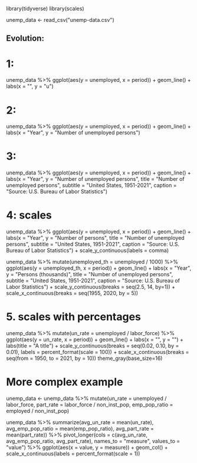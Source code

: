 library(tidyverse)
library(scales)


unemp_data <- read_csv("unemp-data.csv")



## Evolution:


# 1:

unemp_data %>% 
    ggplot(aes(y = unemployed, x = period)) +
    geom_line() +
    labs(x = "", y = "u")


# 2:

unemp_data %>% 
  ggplot(aes(y = unemployed, x = period)) +
  geom_line() +
  labs(x = "Year", y = "Number of unemployed persons")


# 3:

unemp_data %>% 
  ggplot(aes(y = unemployed, x = period)) +
  geom_line() +
  labs(x = "Year", 
       y = "Number of unemployed persons",
       title = "Number of unemployed persons",
       subtitle = "United States, 1951-2021",
       caption = "Source: U.S. Bureau of Labor Statistics")


# 4: scales

unemp_data %>% 
  ggplot(aes(y = unemployed, x = period)) +
  geom_line() +
  labs(x = "Year", 
       y = "Number of persons",
       title = "Number of unemployed persons",
       subtitle = "United States, 1951-2021",
       caption = "Source: U.S. Bureau of Labor Statistics") +
  scale_y_continuous(labels = comma) 

unemp_data %>% 
  mutate(unemployed_th = unemployed / 1000) %>% 
  ggplot(aes(y = unemployed_th, x = period)) +
  geom_line() +
  labs(x = "Year", 
       y = "Persons (thousands)",
       title = "Number of unemployed persons",
       subtitle = "United States, 1951-2021",
       caption = "Source: U.S. Bureau of Labor Statistics") +
  scale_y_continuous(breaks = seq(2.5, 14, by=1)) +
  scale_x_continuous(breaks = seq(1955, 2020, by = 5))


# 5. scales with percentages

unemp_data %>% 
  mutate(un_rate = unemployed / labor_force) %>% 
  ggplot(aes(y = un_rate, x = period)) +
  geom_line() +
  labs(x = "", y = "") +
  labs(title = "A title") +
  scale_y_continuous(breaks = seq(0.02, 0.10, by = 0.01),
                     labels = percent_format(scale = 100)) +
  scale_x_continuous(breaks = seq(from = 1950, to = 2021, by = 10))
  theme_gray(base_size=16) 



# More complex example  


unemp_data <- unemp_data %>% 
  mutate(un_rate = unemployed / labor_force,
         part_rate = labor_force / non_inst_pop,
         emp_pop_ratio = employed / non_inst_pop)


unemp_data %>% 
  summarize(avg_un_rate = mean(un_rate),
            avg_emp_pop_ratio = mean(emp_pop_ratio),
            avg_part_rate = mean(part_rate)) %>% 
  pivot_longer(cols = c(avg_un_rate, avg_emp_pop_ratio, avg_part_rate), 
               names_to = "measure", 
               values_to = "value") %>% 
  ggplot(aes(x = value, y = measure)) +
  geom_col() +
  scale_x_continuous(labels = percent_format(scale = 1))